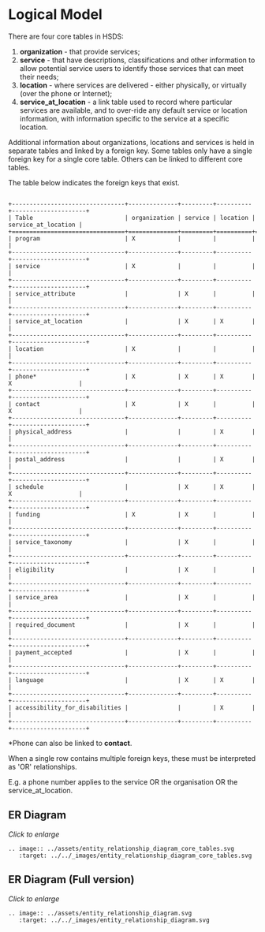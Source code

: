 Logical Model
=============

There are four core tables in HSDS:

1. **organization** - that provide services;
2. **service** - that have descriptions, classifications and other information to allow potential service users to identify those services that can meet their needs;
3. **location** - where services are delivered - either physically, or virtually (over the phone or Internet);
4. **service_at_location** - a link table used to record where particular services are available, and to over-ride any default service or location information, with information specific to the service at a specific location.

Additional information about organizations, locations and services is held in separate tables and linked by a foreign key. Some tables only have a single foreign key for a single core table. Others can be linked to different core tables. 

The table below indicates the foreign keys that exist. 

```{eval-rst}

+--------------------------------+--------------+---------+----------+---------------------+
| Table                          | organization | service | location | service_at_location |
+================================+==============+=========+==========+=====================+
| program                        | X            |         |          |                     |
+--------------------------------+--------------+---------+----------+---------------------+
| service                        | X            |         |          |                     |
+--------------------------------+--------------+---------+----------+---------------------+
| service_attribute              |              | X       |          |                     |
+--------------------------------+--------------+---------+----------+---------------------+
| service_at_location            |              | X       | X        |                     |
+--------------------------------+--------------+---------+----------+---------------------+
| location                       | X            |         |          |                     |
+--------------------------------+--------------+---------+----------+---------------------+
| phone*                         | X            | X       | X        | X                   |
+--------------------------------+--------------+---------+----------+---------------------+
| contact                        | X            | X       |          | X                   |
+--------------------------------+--------------+---------+----------+---------------------+
| physical_address               |              |         | X        |                     |
+--------------------------------+--------------+---------+----------+---------------------+
| postal_address                 |              |         | X        |                     |
+--------------------------------+--------------+---------+----------+---------------------+
| schedule                       |              | X       | X        | X                   |
+--------------------------------+--------------+---------+----------+---------------------+
| funding                        | X            | X       |          |                     |
+--------------------------------+--------------+---------+----------+---------------------+
| service_taxonomy               |              | X       |          |                     |
+--------------------------------+--------------+---------+----------+---------------------+
| eligibility                    |              | X       |          |                     |
+--------------------------------+--------------+---------+----------+---------------------+
| service_area                   |              | X       |          |                     |
+--------------------------------+--------------+---------+----------+---------------------+
| required_document              |              | X       |          |                     |
+--------------------------------+--------------+---------+----------+---------------------+
| payment_accepted               |              | X       |          |                     |
+--------------------------------+--------------+---------+----------+---------------------+
| language                       |              | X       | X        |                     |
+--------------------------------+--------------+---------+----------+---------------------+
| accessibility_for_disabilities |              |         | X        |                     |
+--------------------------------+--------------+---------+----------+---------------------+

```

*Phone can also be linked to **contact**. 

When a single row contains multiple foreign keys, these must be interpreted as 'OR' relationships. 

E.g. a phone number applies to the service OR the organisation OR the service_at_location. 

## ER Diagram

*Click to enlarge*

```{eval-rst}
.. image:: ../assets/entity_relationship_diagram_core_tables.svg
   :target: ../../_images/entity_relationship_diagram_core_tables.svg
```

## ER Diagram (Full version)

*Click to enlarge*

```{eval-rst}
.. image:: ../assets/entity_relationship_diagram.svg
   :target: ../../_images/entity_relationship_diagram.svg
```

